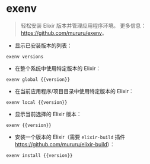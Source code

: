 # exenv

> 轻松安装 Elixir 版本并管理应用程序环境。
> 更多信息：<https://github.com/mururu/exenv>。

- 显示已安装版本的列表：

`exenv versions`

- 在整个系统中使用特定版本的 Elixir：

`exenv global {{version}}`

- 在当前应用程序/项目目录中使用特定版本的 Elixir：

`exenv local {{version}}`

- 显示当前选择的 Elixir 版本：

`exenv {{version}}`

- 安装一个版本的 Elixir（需要 `elixir-build` 插件 <https://github.com/mururu/elixir-build>）：

`exenv install {{version}}`